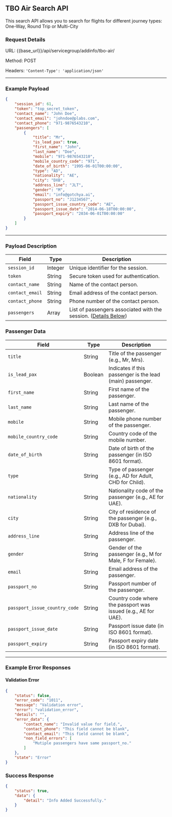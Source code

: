 ## TBO Air Search API

This search API allows you to search for flights for different journey types: One-Way, Round Trip or Multi-City

### Request Details

URL: {{base_url}}/api/servicegroup/addinfo/tbo-air/

Method: POST

Headers: `'Content-Type': 'application/json'`

---

### **Example Payload**

```json
{
    "session_id": 61,
    "token": "top_secret_token",
    "contact_name": "John Doe",
    "contact_email": "johndoe@plabs.com",
    "contact_phone": "971-9876543210",
    "passengers": [
        {
            "title": "Mr",
            "is_lead_pax": true,
            "first_name": "John",
            "last_name": "Doe",
            "mobile": "971-9876543210",
            "mobile_country_code": "971",
            "date_of_birth": "1995-06-01T00:00:00",
            "type": "AD",
            "nationality": "AE",
            "city": "DXB",
            "address_line": "JLT",
            "gender": "M",
            "email": "info@gotchya.ai",
            "passport_no": "J1234567",
            "passport_issue_country_code": "AE",
            "passport_issue_date": "2014-06-18T00:00:00",
            "passport_expiry": "2034-06-01T00:00:00"
        }
    ]
}
```

---

### **Payload Description**

| **Field**       | **Type** | **Description**                                                                    |
| --------------- | -------- | ---------------------------------------------------------------------------------- |
| `session_id`    | Integer  | Unique identifier for the session.                                                 |
| `token`         | String   | Secure token used for authentication.                                              |
| `contact_name`  | String   | Name of the contact person.                                                        |
| `contact_email` | String   | Email address of the contact person.                                               |
| `contact_phone` | String   | Phone number of the contact person.                                                |
| `passengers`    | Array    | List of passengers associated with the session. ([Details Below](#passenger-data)) |

### **Passenger Data**

| **Field**                     | **Type** | **Description**                                                |
| ----------------------------- | -------- | -------------------------------------------------------------- |
| `title`                       | String   | Title of the passenger (e.g., Mr, Mrs).                        |
| `is_lead_pax`                 | Boolean  | Indicates if this passenger is the lead (main) passenger.      |
| `first_name`                  | String   | First name of the passenger.                                   |
| `last_name`                   | String   | Last name of the passenger.                                    |
| `mobile`                      | String   | Mobile phone number of the passenger.                          |
| `mobile_country_code`         | String   | Country code of the mobile number.                             |
| `date_of_birth`               | String   | Date of birth of the passenger (in ISO 8601 format).           |
| `type`                        | String   | Type of passenger (e.g., AD for Adult, CHD for Child).         |
| `nationality`                 | String   | Nationality code of the passenger (e.g., AE for UAE).          |
| `city`                        | String   | City of residence of the passenger (e.g., DXB for Dubai).      |
| `address_line`                | String   | Address line of the passenger.                                 |
| `gender`                      | String   | Gender of the passenger (e.g., M for Male, F for Female).      |
| `email`                       | String   | Email address of the passenger.                                |
| `passport_no`                 | String   | Passport number of the passenger.                              |
| `passport_issue_country_code` | String   | Country code where the passport was issued (e.g., AE for UAE). |
| `passport_issue_date`         | String   | Passport issue date (in ISO 8601 format).                      |
| `passport_expiry`             | String   | Passport expiry date (in ISO 8601 format).                     |


---

### Example Error Responses

#### Validation Error
```json
{
    "status": false,
    "error_code": "1011",
    "message": "Validation error",
    "error": "validation_error",
    "details": "",
    "error_data": {
        "contact_name": "Invalid value for field.",
        "contact_phone": "This field cannot be blank",
        "contact_email": "This field cannot be blank",
        "non_field_errors": [
            "Mutiple passengers have same passport_no."
        ]
    },
    "state": "Error"
}
```

### Success Response

```json
{
    "status": true,
    "data": {
        "detail": "Info Added Successfully."
    }
}
```
